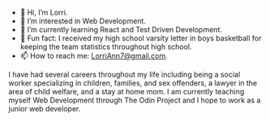 - 👋 Hi, I’m Lorri.
- 👀 I’m interested in Web Development.
- 🌱 I’m currently learning React and Test Driven Development.
- 🦔 Fun fact: I received my high school varsity letter in boys basketball for keeping the team statistics throughout high school.
- 📫 How to reach me: LorriAnn7@gmail.com.

I have had several careers throughout my life including being a social worker specializing in children, families, and sex offenders, a lawyer in the area of child welfare, and a stay at home mom. I am currently teaching myself Web Development through The Odin Project and I hope to work as a junior web developer. 

